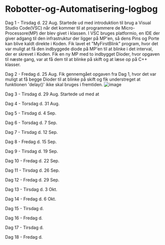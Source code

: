 # Robotter-og-Automatisering-logbog

Dag 1 - Tirsdag d. 22 Aug.
  Startede ud med introduktion til brug a Visual Studio Code(VSC) når det kommer til at programmere de Micro-Processore(MP) der blev givet i klassen. 
  I VSC bruges platformio, en IDE der giver adgang til den infrastruktur der ligger på MP'en, så dens Pins og Porte kan blive kaldt direkte i Koden. 
  Fik lavet et "MyFirstBlink" program, hvor det var muligt at få den indbyggede diode på MP'en til at blinke i det interval, der er skrevet i Koden.
  Fik en ny MP med to indbygget Dioder, hvor opgaven til næste gang, var at få dem til at blinke på skift og at læse op på C++ klasser.

Dag 2 - Fredag d. 25 Aug.
  Fik gennemgået opgaven fra Dag 1, hvor det var muligt at få begge Dioder til at blinke på skift og fik understreget at funktionen 'delay()' ikke skal bruges i fremtiden.
![image](https://github.com/Chriswihu/Robotter-og-Automatisering-logbog/assets/99390466/de14a41b-4608-4867-aae2-3b4bdd9d82aa)


Dag 3 - Tirsdag d. 29 Aug.
  Startede ud med at 
  
Dag 4 - Torsdag d. 31 Aug.

Dag 5 - Tirsdag d. 4 Sep.

Dag 6 - Torsdag d. 7 Sep.

Dag 7 - Tirsdag d. 12 Sep.

Dag 8 - Fredag d. 15 Sep.

Dag 9 - Tirsdag d. 19 Sep.

Dag 10 - Fredag d. 22 Sep.

Dag 11 - Tirsdag d. 26 Sep.

Dag 12 - Fredag d. 29 Sep.

Dag 13 - Tirsdag d. 3 Okt.

Dag 14 - Fredag d. 6 Okt.

Dag 15 - Tirsdag d. 

Dag 16 - Fredag d. 

Dag 17 - Tirsdag d. 

Dag 18 - Fredag d. 
